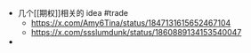 - 几个[[期权]]相关的 idea #trade
	- https://x.com/Amy6Tina/status/1847131615652467104
	- https://x.com/ssslumdunk/status/1860889134153540047
-